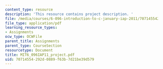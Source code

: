 ```yaml
---
content_type: resource
description: 'This resource contains project description. '
file: /media/courses/6-096-introduction-to-c-january-iap-2011/70714554292d0889f63b7d21be39d579_MIT6_096IAP11_project.pdf
file_type: application/pdf
learning_resource_types:
- Assignments
ocw_type: OCWFile
parent_title: Assignments
parent_type: CourseSection
resourcetype: Document
title: MIT6_096IAP11_project.pdf
uid: 70714554-292d-0889-f63b-7d21be39d579
---
```

